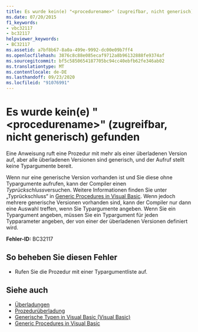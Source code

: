 ```yaml
---
title: Es wurde kein(e) "<procedurename>" (zugreifbar, nicht generisch) gefunden
ms.date: 07/20/2015
f1_keywords:
- vbc32117
- bc32117
helpviewer_keywords:
- BC32117
ms.assetid: a7bf8b67-8a0a-499e-9992-dc00e09b7ff4
ms.openlocfilehash: 3876c8c88e085ecaf9712a8b96132888fe9374af
ms.sourcegitcommit: bf5c5850654187705bc94cc40ebfb62fe346ab02
ms.translationtype: MT
ms.contentlocale: de-DE
ms.lasthandoff: 09/23/2020
ms.locfileid: "91076991"
---
```

# <a name="no-accessible-non-generic-procedurename-found"></a>Es wurde kein(e) "\<procedurename>" (zugreifbar, nicht generisch) gefunden

Eine Anweisung ruft eine Prozedur mit mehr als einer überladenen Version auf, aber alle überladenen Versionen sind generisch, und der Aufruf stellt keine Typargumente bereit.  
  
 Wenn nur eine generische Version vorhanden ist und Sie diese ohne Typargumente aufrufen, kann der Compiler einen *Typrückschluss*versuchen. Weitere Informationen finden Sie unter „Typrückschluss“ in [Generic Procedures in Visual Basic](../programming-guide/language-features/data-types/generic-procedures.md). Wenn jedoch mehrere generische Versionen vorhanden sind, kann der Compiler nur dann eine Auswahl treffen, wenn Sie Typargumente angeben. Wenn Sie ein Typargument angeben, müssen Sie ein Typargument für jeden Typparameter angeben, der von einer der überladenen Versionen definiert wird.  
  
 **Fehler-ID:** BC32117  
  
## <a name="to-correct-this-error"></a>So beheben Sie diesen Fehler  
  
- Rufen Sie die Prozedur mit einer Typargumentliste auf.  
  
## <a name="see-also"></a>Siehe auch

- [Überladungen](../language-reference/modifiers/overloads.md)
- [Prozedurüberladung](../programming-guide/language-features/procedures/procedure-overloading.md)
- [Generische Typen in Visual Basic (Visual Basic)](../programming-guide/language-features/data-types/generic-types.md)
- [Generic Procedures in Visual Basic](../programming-guide/language-features/data-types/generic-procedures.md)
